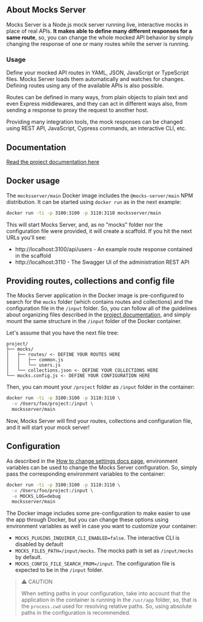 ## About Mocks Server

Mocks Server is a Node.js mock server running live, interactive mocks in place of real APIs. __It makes able to define many different responses for a same route__, so, you can change the whole mocked API behavior by simply changing the response of one or many routes while the server is running.

### Usage

Define your mocked API routes in YAML, JSON, JavaScript or TypeScript files. Mocks Server loads them automatically and watches for changes. Defining routes using any of the available APIs is also possible.

Routes can be defined in many ways, from plain objects to plain text and even Express middlewares, and they can act in different ways also, from sending a response to proxy the request to another host.

Providing many integration tools, the mock responses can be changed using REST API, JavaScript, Cypress commands, an interactive CLI, etc.

## Documentation

[Read the project documentation here](https://www.mocks-server.org)

## Docker usage

The `mocksserver/main` Docker image includes the `@mocks-server/main` NPM distribution. It can be started using `docker run` as in the next example:

```sh
docker run -ti -p 3100:3100 -p 3110:3110 mocksserver/main
```

This will start Mocks Server, and, as no "mocks" folder nor the configuration file were provided, it will create a scaffold. If you hit the next URLs you'll see:

* http://localhost:3100/api/users - An example route response contained in the scaffold
* http://localhost:3110 - The Swagger UI of the administration REST API

## Providing routes, collections and config file

The Mocks Server application in the Docker image is pre-configured to search for the `mocks` folder (which contains routes and collections) and the configuration file in the `/input` folder. So, you can follow all of the guidelines about organizing files described in the [project documentation](https://www.mocks-server.org), and simply mount the same structure in the `/input` folder of the Docker container.

Let's assume that you have the next file tree:

```
project/
├── mocks/
│   ├── routes/ <- DEFINE YOUR ROUTES HERE
│   │   ├── common.js
│   │   └── users.js
│   └── collections.json <- DEFINE YOUR COLLECTIONS HERE
└── mocks.config.js <- DEFINE YOUR CONFIGURATION HERE
```

Then, you can mount your `/project` folder as `/input` folder in the container:

```sh
docker run -ti -p 3100:3100 -p 3110:3110 \
  -v /Users/foo/project:/input \
  mocksserver/main
```

Now, Mocks Server will find your routes, collections and configuration file, and it will start your mock server!

## Configuration

As described in the [How to change settings docs page](https://www.mocks-server.org/docs/configuration/how-to-change-settings/), environment variables can be used to change the Mocks Server configuration. So, simply pass the corresponding environment variables to the container:

```sh
docker run -ti -p 3100:3100 -p 3110:3110 \
  -v /Users/foo/project:/input \
  -e MOCKS_LOG=debug
  mocksserver/main
```

The Docker image includes some pre-configuration to make easier to use the app through Docker, but you can change these options using environment variables as well in case you want to customize your container:

* `MOCKS_PLUGINS_INQUIRER_CLI_ENABLED=false`. The interactive CLI is disabled by default
* `MOCKS_FILES_PATH=/input/mocks`. The mocks path is set as `/input/mocks` by default.
* `MOCKS_CONFIG_FILE_SEARCH_FROM=/input`. The configuration file is expected to be in the `/input` folder.

> ⚠️ CAUTION
> 
> When setting paths in your configuration, take into account that the application in the container is running in the `/usr/app` folder, so, that is the `process.cwd` used for resolving relative paths. So, using absolute paths in the configuration is recommended.
